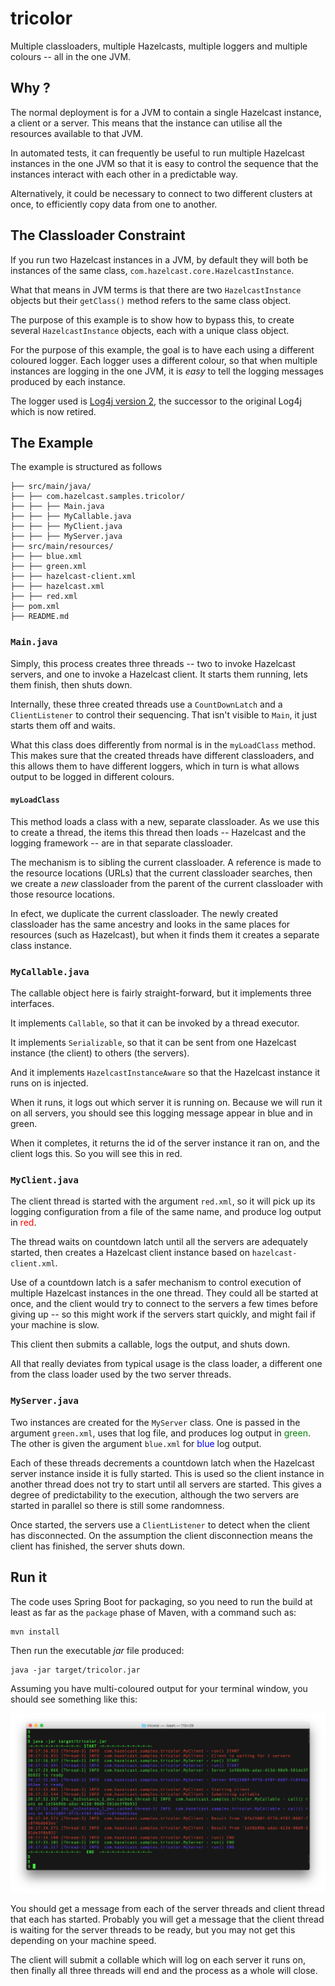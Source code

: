 # tricolor

[Screenshot1]: src/site/markdown/images/screenshot1.png "Image screenshot1.png"

Multiple classloaders, multiple Hazelcasts, multiple loggers and multiple colours -- all in the one JVM.

## Why ?

The normal deployment is for a JVM to contain a single Hazelcast instance, a client or a server.
This means that the instance can utilise all the resources available to that JVM.

In automated tests, it can frequently be useful to run multiple Hazelcast instances in the one
JVM so that it is easy to control the sequence that the instances interact with each other in
a predictable way.

Alternatively, it could be necessary to connect to two different clusters at once, to efficiently
copy data from one to another.

## The Classloader Constraint

If you run two Hazelcast instances in a JVM, by default they will both be instances of the same
class, `com.hazelcast.core.HazelcastInstance`.

What that means in JVM terms is that there are two `HazelcastInstance` objects
but their `getClass()` method refers to the same class object.

The purpose of this example is to show how to bypass this, to create several `HazelcastInstance`
objects, each with a unique class object.

For the purpose of this example, the goal is to have each using a different coloured logger.
Each logger uses a different colour, so that when multiple instances are logging in the one
JVM, it is *easy* to tell the logging messages produced by each instance.

The logger used is [Log4j version 2](https://logging.apache.org/log4j/2.x/), the successor to the original
Log4j which is now retired.

## The Example

The example is structured as follows

```
├── src/main/java/
├── ├── com.hazelcast.samples.tricolor/
├── ├── ├── Main.java
├── ├── ├── MyCallable.java
├── ├── ├── MyClient.java
├── ├── ├── MyServer.java
├── src/main/resources/
├── ├── blue.xml
├── ├── green.xml
├── ├── hazelcast-client.xml
├── ├── hazelcast.xml
├── ├── red.xml
├── pom.xml
├── README.md
```

### `Main.java`

Simply, this process creates three threads -- two to invoke Hazelcast servers, and one to invoke
a Hazelcast client. It starts them running, lets them finish, then shuts down. 

Internally, these three created threads use a `CountDownLatch` and a `ClientListener` to control
their sequencing. That isn't visible to `Main`, it just starts them off and waits.

What this class does differently from normal is in the `myLoadClass` method. This makes sure
that the created threads have different classloaders, and this allows them to have different
loggers, which in turn is what allows output to be logged in different colours.

#### `myLoadClass`

This method loads a class with a new, separate classloader. As we use this to create a thread,
the items this thread then loads -- Hazelcast and the logging framework -- are in that
separate classloader.

The mechanism is to sibling the current classloader. A reference is made to the resource
locations (URLs) that the current classloader searches, then we create a *new* classloader
from the parent of the current classloader with those resource locations.

In efect, we duplicate the current classloader. The newly created classloader has the
same ancestry and looks in the same places for resources (such as Hazelcast), but
when it finds them it creates a separate class instance.

### `MyCallable.java`
The callable object here is fairly straight-forward, but it implements three interfaces.

It implements `Callable`, so that it can be invoked by a thread executor.

It implements `Serializable`, so that it can be sent from one Hazelcast instance (the client) to
others (the servers).

And it implements `HazelcastInstanceAware` so that the Hazelcast instance it runs on is injected.

When it runs, it logs out which server it is running on. Because we will run it on all servers,
you should see this logging message appear in blue and in green.

When it completes, it returns the id of the server instance it ran on, and the client logs this.
So you will see this in red.

### `MyClient.java`

The client thread is started with the argument `red.xml`, so it will pick up its logging configuration
from a file of the same name, and produce log output in <span style="color:red">red</span>.

The thread waits on countdown latch until all the servers are adequately started, then
creates a Hazelcast client instance based on `hazelcast-client.xml`.

Use of a countdown latch is a safer mechanism to control execution of multiple Hazelcast
instances in the one thread. They could all be started at once, and the client would try
to connect to the servers a few times before giving up -- so this might work if the servers
start quickly, and might fail if your machine is slow.

This client then submits a callable, logs the output, and shuts down.

All that really deviates from typical usage is the class loader, a different one from the
class loader used by the two server threads.

### `MyServer.java`

Two instances are created for the `MyServer` class. One is passed in the argument `green.xml`,
uses that log file, and produces log output in <span style="color:green">green</span>. The
other is given the argument `blue.xml` for <span style="color:blue">blue</span> log output.

Each of these threads decrements a countdown latch when the Hazelcast server instance inside
it is fully started. This is used so the client instance in another thread does not try to
start until all servers are started. This gives a degree of predictability to the execution,
although the two servers are started in parallel so there is still some randomness.

Once started, the servers use a `ClientListener` to detect when the client has disconnected.
On the assumption the client disconnection means the client has finished, the server shuts
down.

## Run it
The code uses Spring Boot for packaging, so you need to run the build at least as far as the `package` phase of Maven,
with a command such as:

```
mvn install
```

Then run the executable _jar_ file produced:

```
java -jar target/tricolor.jar
```

Assuming you have multi-coloured output for your terminal window, you should see something like this:

![Sample output][Screenshot1] 

You should get a message from each of the server threads and client thread that each has started.
Probably you will get a message that the client thread is waiting for the server threads to be ready,
but you may not get this depending on your machine speed.

The client will submit a collable which will log on each server it runs on, then finally all three
threads will end and the process as a whole will close.
